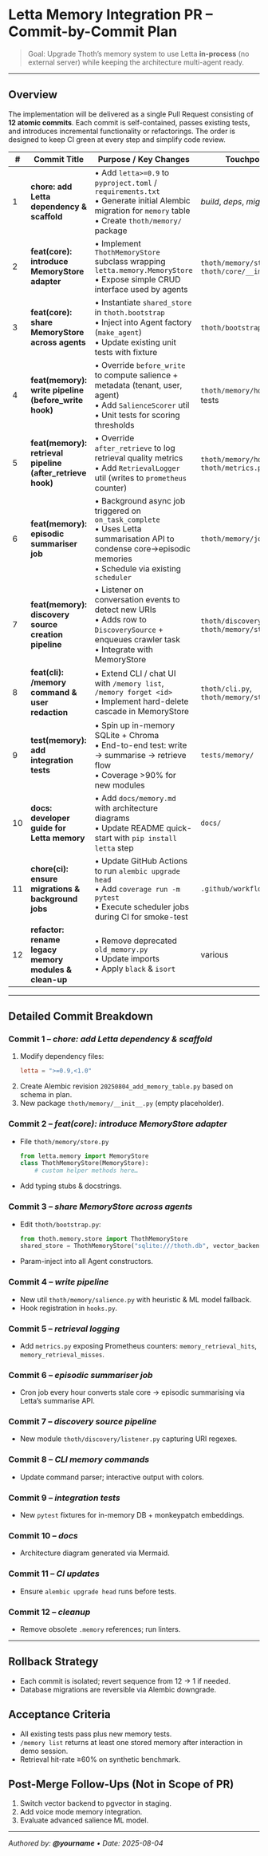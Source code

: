 # Letta Memory Integration PR – Commit-by-Commit Plan

> Goal: Upgrade Thoth’s memory system to use Letta **in-process** (no external server) while keeping the architecture multi-agent ready.

---

## Overview
The implementation will be delivered as a single Pull Request consisting of **12 atomic commits**. Each commit is self-contained, passes existing tests, and introduces incremental functionality or refactorings. The order is designed to keep CI green at every step and simplify code review.

| # | Commit Title | Purpose / Key Changes | Touchpoints |
|---|--------------|-----------------------|-------------|
| 1 | **chore: add Letta dependency & scaffold** | • Add `letta>=0.9` to `pyproject.toml` / `requirements.txt`  <br>• Generate initial Alembic migration for `memory` table  <br>• Create `thoth/memory/` package | *build*, *deps*, *migrations* |
| 2 | **feat(core): introduce MemoryStore adapter** | • Implement `ThothMemoryStore` subclass wrapping `letta.memory.MemoryStore`  <br>• Expose simple CRUD interface used by agents | `thoth/memory/store.py`, `thoth/core/__init__.py` |
| 3 | **feat(core): share MemoryStore across agents** | • Instantiate `shared_store` in `thoth.bootstrap`  <br>• Inject into Agent factory (`make_agent`)  <br>• Update existing unit tests with fixture | `thoth/bootstrap.py`, tests |
| 4 | **feat(memory): write pipeline (before_write hook)** | • Override `before_write` to compute salience + metadata (tenant, user, agent)  <br>• Add `SalienceScorer` util  <br>• Unit tests for scoring thresholds | `thoth/memory/hooks.py`, tests |
| 5 | **feat(memory): retrieval pipeline (after_retrieve hook)** | • Override `after_retrieve` to log retrieval quality metrics  <br>• Add `RetrievalLogger` util (writes to `prometheus` counter) | `thoth/memory/hooks.py`, `thoth/metrics.py` |
| 6 | **feat(memory): episodic summariser job** | • Background async job triggered on `on_task_complete`  <br>• Uses Letta summarisation API to condense core→episodic memories  <br>• Schedule via existing `scheduler` | `thoth/memory/jobs.py` |
| 7 | **feat(memory): discovery source creation pipeline** | • Listener on conversation events to detect new URIs  <br>• Adds row to `DiscoverySource` + enqueues crawler task  <br>• Integrate with MemoryStore | `thoth/discovery/`, `thoth/memory/store.py` |
| 8 | **feat(cli): /memory command & user redaction** | • Extend CLI / chat UI with `/memory list`, `/memory forget <id>`  <br>• Implement hard-delete cascade in MemoryStore | `thoth/cli.py`, `thoth/memory/store.py` |
| 9 | **test(memory): add integration tests** | • Spin up in-memory SQLite + Chroma  <br>• End-to-end test: write → summarise → retrieve flow  <br>• Coverage >90% for new modules | `tests/memory/` |
|10 | **docs: developer guide for Letta memory** | • Add `docs/memory.md` with architecture diagrams  <br>• Update README quick-start with `pip install letta` step | `docs/` |
|11 | **chore(ci): ensure migrations & background jobs** | • Update GitHub Actions to run `alembic upgrade head`  <br>• Add `coverage run -m pytest`  <br>• Execute scheduler jobs during CI for smoke-test | `.github/workflows/ci.yml` |
|12 | **refactor: rename legacy memory modules & clean-up** | • Remove deprecated `old_memory.py`  <br>• Update imports  <br>• Apply `black` & `isort` | various |

---

## Detailed Commit Breakdown

### Commit 1 – *chore: add Letta dependency & scaffold*
1. Modify dependency files:  
   ```toml
   letta = ">=0.9,<1.0"
   ```
2. Create Alembic revision `20250804_add_memory_table.py` based on schema in plan.  
3. New package `thoth/memory/__init__.py` (empty placeholder).

### Commit 2 – *feat(core): introduce MemoryStore adapter*
- File `thoth/memory/store.py`
  ```python
  from letta.memory import MemoryStore
  class ThothMemoryStore(MemoryStore):
      # custom helper methods here…
  ```
- Add typing stubs & docstrings.

### Commit 3 – *share MemoryStore across agents*
- Edit `thoth/bootstrap.py`:  
  ```python
  from thoth.memory.store import ThothMemoryStore
  shared_store = ThothMemoryStore("sqlite:///thoth.db", vector_backend="chromadb")
  ```
- Param-inject into all Agent constructors.

### Commit 4 – *write pipeline*
- New util `thoth/memory/salience.py` with heuristic & ML model fallback.
- Hook registration in `hooks.py`.

### Commit 5 – *retrieval logging*
- Add `metrics.py` exposing Prometheus counters: `memory_retrieval_hits`, `memory_retrieval_misses`.

### Commit 6 – *episodic summariser job*
- Cron job every hour converts stale core → episodic summarising via Letta’s summarise API.

### Commit 7 – *discovery source pipeline*
- New module `thoth/discovery/listener.py` capturing URI regexes.

### Commit 8 – *CLI memory commands*
- Update command parser; interactive output with colors.

### Commit 9 – *integration tests*
- New `pytest` fixtures for in-memory DB + monkeypatch embeddings.

### Commit 10 – *docs*
- Architecture diagram generated via Mermaid.

### Commit 11 – *CI updates*
- Ensure `alembic upgrade head` runs before tests.

### Commit 12 – *cleanup*
- Remove obsolete `.memory` references; run linters.

---

## Rollback Strategy
- Each commit is isolated; revert sequence from 12 → 1 if needed.
- Database migrations are reversible via Alembic downgrade.

## Acceptance Criteria
- All existing tests pass plus new memory tests.
- `/memory list` returns at least one stored memory after interaction in demo session.
- Retrieval hit-rate ≥60% on synthetic benchmark.

## Post-Merge Follow-Ups (Not in Scope of PR)
1. Switch vector backend to pgvector in staging.
2. Add voice mode memory integration.
3. Evaluate advanced salience ML model.

---

_Authored by: **@yourname**  •  Date: 2025-08-04_
